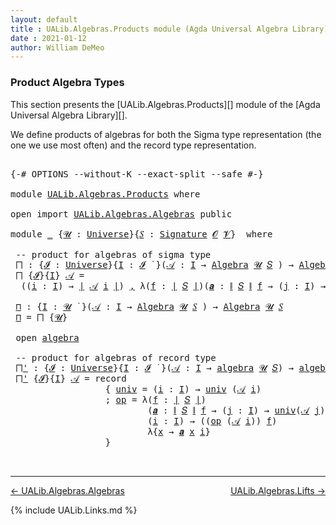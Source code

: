 ```yaml
---
layout: default
title : UALib.Algebras.Products module (Agda Universal Algebra Library)
date : 2021-01-12
author: William DeMeo
---
```


### <a id="product-algebra-types">Product Algebra Types</a>

This section presents the [UALib.Algebras.Products][] module of the [Agda Universal Algebra Library][].

We define products of algebras for both the Sigma type representation (the one we use most often) and the record type representation.

<pre class="Agda">

<a id="453" class="Symbol">{-#</a> <a id="457" class="Keyword">OPTIONS</a> <a id="465" class="Pragma">--without-K</a> <a id="477" class="Pragma">--exact-split</a> <a id="491" class="Pragma">--safe</a> <a id="498" class="Symbol">#-}</a>

<a id="503" class="Keyword">module</a> <a id="510" href="UALib.Algebras.Products.html" class="Module">UALib.Algebras.Products</a> <a id="534" class="Keyword">where</a>

<a id="541" class="Keyword">open</a> <a id="546" class="Keyword">import</a> <a id="553" href="UALib.Algebras.Algebras.html" class="Module">UALib.Algebras.Algebras</a> <a id="577" class="Keyword">public</a>

<a id="585" class="Keyword">module</a> <a id="592" href="UALib.Algebras.Products.html#592" class="Module">_</a> <a id="594" class="Symbol">{</a><a id="595" href="UALib.Algebras.Products.html#595" class="Bound">𝓤</a> <a id="597" class="Symbol">:</a> <a id="599" href="universes.html#551" class="Postulate">Universe</a><a id="607" class="Symbol">}{</a><a id="609" href="UALib.Algebras.Products.html#609" class="Bound">𝑆</a> <a id="611" class="Symbol">:</a> <a id="613" href="UALib.Algebras.Signatures.html#1457" class="Function">Signature</a> <a id="623" href="universes.html#613" class="Generalizable">𝓞</a> <a id="625" href="universes.html#617" class="Generalizable">𝓥</a><a id="626" class="Symbol">}</a>  <a id="629" class="Keyword">where</a>

 <a id="637" class="Comment">-- product for algebras of sigma type</a>
 <a id="676" href="UALib.Algebras.Products.html#676" class="Function">⨅</a> <a id="678" class="Symbol">:</a> <a id="680" class="Symbol">{</a><a id="681" href="UALib.Algebras.Products.html#681" class="Bound">𝓘</a> <a id="683" class="Symbol">:</a> <a id="685" href="universes.html#551" class="Postulate">Universe</a><a id="693" class="Symbol">}{</a><a id="695" href="UALib.Algebras.Products.html#695" class="Bound">I</a> <a id="697" class="Symbol">:</a> <a id="699" href="UALib.Algebras.Products.html#681" class="Bound">𝓘</a> <a id="701" href="universes.html#758" class="Function Operator">̇</a> <a id="703" class="Symbol">}(</a><a id="705" href="UALib.Algebras.Products.html#705" class="Bound">𝒜</a> <a id="707" class="Symbol">:</a> <a id="709" href="UALib.Algebras.Products.html#695" class="Bound">I</a> <a id="711" class="Symbol">→</a> <a id="713" href="UALib.Algebras.Algebras.html#813" class="Function">Algebra</a> <a id="721" href="UALib.Algebras.Products.html#595" class="Bound">𝓤</a> <a id="723" href="UALib.Algebras.Products.html#609" class="Bound">𝑆</a> <a id="725" class="Symbol">)</a> <a id="727" class="Symbol">→</a> <a id="729" href="UALib.Algebras.Algebras.html#813" class="Function">Algebra</a> <a id="737" class="Symbol">(</a><a id="738" href="UALib.Algebras.Products.html#681" class="Bound">𝓘</a> <a id="740" href="Agda.Primitive.html#636" class="Primitive Operator">⊔</a> <a id="742" href="UALib.Algebras.Products.html#595" class="Bound">𝓤</a><a id="743" class="Symbol">)</a> <a id="745" href="UALib.Algebras.Products.html#609" class="Bound">𝑆</a>
 <a id="748" href="UALib.Algebras.Products.html#676" class="Function">⨅</a> <a id="750" class="Symbol">{</a><a id="751" href="UALib.Algebras.Products.html#751" class="Bound">𝓘</a><a id="752" class="Symbol">}{</a><a id="754" href="UALib.Algebras.Products.html#754" class="Bound">I</a><a id="755" class="Symbol">}</a> <a id="757" href="UALib.Algebras.Products.html#757" class="Bound">𝒜</a> <a id="759" class="Symbol">=</a>
  <a id="763" class="Symbol">((</a><a id="765" href="UALib.Algebras.Products.html#765" class="Bound">i</a> <a id="767" class="Symbol">:</a> <a id="769" href="UALib.Algebras.Products.html#754" class="Bound">I</a><a id="770" class="Symbol">)</a> <a id="772" class="Symbol">→</a> <a id="774" href="UALib.Prelude.Preliminaries.html#10371" class="Function Operator">∣</a> <a id="776" href="UALib.Algebras.Products.html#757" class="Bound">𝒜</a> <a id="778" href="UALib.Algebras.Products.html#765" class="Bound">i</a> <a id="780" href="UALib.Prelude.Preliminaries.html#10371" class="Function Operator">∣</a><a id="781" class="Symbol">)</a> <a id="783" href="MGS-MLTT.html#2929" class="InductiveConstructor Operator">,</a> <a id="785" class="Symbol">λ(</a><a id="787" href="UALib.Algebras.Products.html#787" class="Bound">f</a> <a id="789" class="Symbol">:</a> <a id="791" href="UALib.Prelude.Preliminaries.html#10371" class="Function Operator">∣</a> <a id="793" href="UALib.Algebras.Products.html#609" class="Bound">𝑆</a> <a id="795" href="UALib.Prelude.Preliminaries.html#10371" class="Function Operator">∣</a><a id="796" class="Symbol">)(</a><a id="798" href="UALib.Algebras.Products.html#798" class="Bound">𝒂</a> <a id="800" class="Symbol">:</a> <a id="802" href="UALib.Prelude.Preliminaries.html#10452" class="Function Operator">∥</a> <a id="804" href="UALib.Algebras.Products.html#609" class="Bound">𝑆</a> <a id="806" href="UALib.Prelude.Preliminaries.html#10452" class="Function Operator">∥</a> <a id="808" href="UALib.Algebras.Products.html#787" class="Bound">f</a> <a id="810" class="Symbol">→</a> <a id="812" class="Symbol">(</a><a id="813" href="UALib.Algebras.Products.html#813" class="Bound">j</a> <a id="815" class="Symbol">:</a> <a id="817" href="UALib.Algebras.Products.html#754" class="Bound">I</a><a id="818" class="Symbol">)</a> <a id="820" class="Symbol">→</a> <a id="822" href="UALib.Prelude.Preliminaries.html#10371" class="Function Operator">∣</a> <a id="824" href="UALib.Algebras.Products.html#757" class="Bound">𝒜</a> <a id="826" href="UALib.Algebras.Products.html#813" class="Bound">j</a> <a id="828" href="UALib.Prelude.Preliminaries.html#10371" class="Function Operator">∣</a><a id="829" class="Symbol">)(</a><a id="831" href="UALib.Algebras.Products.html#831" class="Bound">i</a> <a id="833" class="Symbol">:</a> <a id="835" href="UALib.Algebras.Products.html#754" class="Bound">I</a><a id="836" class="Symbol">)</a> <a id="838" class="Symbol">→</a> <a id="840" class="Symbol">(</a><a id="841" href="UALib.Algebras.Products.html#787" class="Bound">f</a> <a id="843" href="UALib.Algebras.Algebras.html#3080" class="Function Operator">̂</a> <a id="845" href="UALib.Algebras.Products.html#757" class="Bound">𝒜</a> <a id="847" href="UALib.Algebras.Products.html#831" class="Bound">i</a><a id="848" class="Symbol">)</a> <a id="850" class="Symbol">λ{</a><a id="852" href="UALib.Algebras.Products.html#852" class="Bound">x</a> <a id="854" class="Symbol">→</a> <a id="856" href="UALib.Algebras.Products.html#798" class="Bound">𝒂</a> <a id="858" href="UALib.Algebras.Products.html#852" class="Bound">x</a> <a id="860" href="UALib.Algebras.Products.html#831" class="Bound">i</a><a id="861" class="Symbol">}</a>

 <a id="865" href="UALib.Algebras.Products.html#865" class="Function">⊓</a> <a id="867" class="Symbol">:</a> <a id="869" class="Symbol">{</a><a id="870" href="UALib.Algebras.Products.html#870" class="Bound">I</a> <a id="872" class="Symbol">:</a> <a id="874" href="UALib.Algebras.Products.html#595" class="Bound">𝓤</a> <a id="876" href="universes.html#758" class="Function Operator">̇</a> <a id="878" class="Symbol">}(</a><a id="880" href="UALib.Algebras.Products.html#880" class="Bound">𝒜</a> <a id="882" class="Symbol">:</a> <a id="884" href="UALib.Algebras.Products.html#870" class="Bound">I</a> <a id="886" class="Symbol">→</a> <a id="888" href="UALib.Algebras.Algebras.html#813" class="Function">Algebra</a> <a id="896" href="UALib.Algebras.Products.html#595" class="Bound">𝓤</a> <a id="898" href="UALib.Algebras.Products.html#609" class="Bound">𝑆</a> <a id="900" class="Symbol">)</a> <a id="902" class="Symbol">→</a> <a id="904" href="UALib.Algebras.Algebras.html#813" class="Function">Algebra</a> <a id="912" href="UALib.Algebras.Products.html#595" class="Bound">𝓤</a> <a id="914" href="UALib.Algebras.Products.html#609" class="Bound">𝑆</a>
 <a id="917" href="UALib.Algebras.Products.html#865" class="Function">⊓</a> <a id="919" class="Symbol">=</a> <a id="921" href="UALib.Algebras.Products.html#676" class="Function">⨅</a> <a id="923" class="Symbol">{</a><a id="924" href="UALib.Algebras.Products.html#595" class="Bound">𝓤</a><a id="925" class="Symbol">}</a>

 <a id="929" class="Keyword">open</a> <a id="934" href="UALib.Algebras.Algebras.html#2047" class="Module">algebra</a>

 <a id="944" class="Comment">-- product for algebras of record type</a>
 <a id="984" href="UALib.Algebras.Products.html#984" class="Function">⨅&#39;</a> <a id="987" class="Symbol">:</a> <a id="989" class="Symbol">{</a><a id="990" href="UALib.Algebras.Products.html#990" class="Bound">𝓘</a> <a id="992" class="Symbol">:</a> <a id="994" href="universes.html#551" class="Postulate">Universe</a><a id="1002" class="Symbol">}{</a><a id="1004" href="UALib.Algebras.Products.html#1004" class="Bound">I</a> <a id="1006" class="Symbol">:</a> <a id="1008" href="UALib.Algebras.Products.html#990" class="Bound">𝓘</a> <a id="1010" href="universes.html#758" class="Function Operator">̇</a> <a id="1012" class="Symbol">}(</a><a id="1014" href="UALib.Algebras.Products.html#1014" class="Bound">𝒜</a> <a id="1016" class="Symbol">:</a> <a id="1018" href="UALib.Algebras.Products.html#1004" class="Bound">I</a> <a id="1020" class="Symbol">→</a> <a id="1022" href="UALib.Algebras.Algebras.html#2047" class="Record">algebra</a> <a id="1030" href="UALib.Algebras.Products.html#595" class="Bound">𝓤</a> <a id="1032" href="UALib.Algebras.Products.html#609" class="Bound">𝑆</a><a id="1033" class="Symbol">)</a> <a id="1035" class="Symbol">→</a> <a id="1037" href="UALib.Algebras.Algebras.html#2047" class="Record">algebra</a> <a id="1045" class="Symbol">(</a><a id="1046" href="UALib.Algebras.Products.html#990" class="Bound">𝓘</a> <a id="1048" href="Agda.Primitive.html#636" class="Primitive Operator">⊔</a> <a id="1050" href="UALib.Algebras.Products.html#595" class="Bound">𝓤</a><a id="1051" class="Symbol">)</a> <a id="1053" href="UALib.Algebras.Products.html#609" class="Bound">𝑆</a>
 <a id="1056" href="UALib.Algebras.Products.html#984" class="Function">⨅&#39;</a> <a id="1059" class="Symbol">{</a><a id="1060" href="UALib.Algebras.Products.html#1060" class="Bound">𝓘</a><a id="1061" class="Symbol">}{</a><a id="1063" href="UALib.Algebras.Products.html#1063" class="Bound">I</a><a id="1064" class="Symbol">}</a> <a id="1066" href="UALib.Algebras.Products.html#1066" class="Bound">𝒜</a> <a id="1068" class="Symbol">=</a> <a id="1070" class="Keyword">record</a>
                  <a id="1095" class="Symbol">{</a> <a id="1097" href="UALib.Algebras.Algebras.html#2145" class="Field">univ</a> <a id="1102" class="Symbol">=</a> <a id="1104" class="Symbol">(</a><a id="1105" href="UALib.Algebras.Products.html#1105" class="Bound">i</a> <a id="1107" class="Symbol">:</a> <a id="1109" href="UALib.Algebras.Products.html#1063" class="Bound">I</a><a id="1110" class="Symbol">)</a> <a id="1112" class="Symbol">→</a> <a id="1114" href="UALib.Algebras.Algebras.html#2145" class="Field">univ</a> <a id="1119" class="Symbol">(</a><a id="1120" href="UALib.Algebras.Products.html#1066" class="Bound">𝒜</a> <a id="1122" href="UALib.Algebras.Products.html#1105" class="Bound">i</a><a id="1123" class="Symbol">)</a>
                  <a id="1143" class="Symbol">;</a> <a id="1145" href="UALib.Algebras.Algebras.html#2159" class="Field">op</a> <a id="1148" class="Symbol">=</a> <a id="1150" class="Symbol">λ(</a><a id="1152" href="UALib.Algebras.Products.html#1152" class="Bound">f</a> <a id="1154" class="Symbol">:</a> <a id="1156" href="UALib.Prelude.Preliminaries.html#10371" class="Function Operator">∣</a> <a id="1158" href="UALib.Algebras.Products.html#609" class="Bound">𝑆</a> <a id="1160" href="UALib.Prelude.Preliminaries.html#10371" class="Function Operator">∣</a><a id="1161" class="Symbol">)</a>
                          <a id="1189" class="Symbol">(</a><a id="1190" href="UALib.Algebras.Products.html#1190" class="Bound">𝒂</a> <a id="1192" class="Symbol">:</a> <a id="1194" href="UALib.Prelude.Preliminaries.html#10452" class="Function Operator">∥</a> <a id="1196" href="UALib.Algebras.Products.html#609" class="Bound">𝑆</a> <a id="1198" href="UALib.Prelude.Preliminaries.html#10452" class="Function Operator">∥</a> <a id="1200" href="UALib.Algebras.Products.html#1152" class="Bound">f</a> <a id="1202" class="Symbol">→</a> <a id="1204" class="Symbol">(</a><a id="1205" href="UALib.Algebras.Products.html#1205" class="Bound">j</a> <a id="1207" class="Symbol">:</a> <a id="1209" href="UALib.Algebras.Products.html#1063" class="Bound">I</a><a id="1210" class="Symbol">)</a> <a id="1212" class="Symbol">→</a> <a id="1214" href="UALib.Algebras.Algebras.html#2145" class="Field">univ</a><a id="1218" class="Symbol">(</a><a id="1219" href="UALib.Algebras.Products.html#1066" class="Bound">𝒜</a> <a id="1221" href="UALib.Algebras.Products.html#1205" class="Bound">j</a><a id="1222" class="Symbol">))</a>
                          <a id="1251" class="Symbol">(</a><a id="1252" href="UALib.Algebras.Products.html#1252" class="Bound">i</a> <a id="1254" class="Symbol">:</a> <a id="1256" href="UALib.Algebras.Products.html#1063" class="Bound">I</a><a id="1257" class="Symbol">)</a> <a id="1259" class="Symbol">→</a> <a id="1261" class="Symbol">((</a><a id="1263" href="UALib.Algebras.Algebras.html#2159" class="Field">op</a> <a id="1266" class="Symbol">(</a><a id="1267" href="UALib.Algebras.Products.html#1066" class="Bound">𝒜</a> <a id="1269" href="UALib.Algebras.Products.html#1252" class="Bound">i</a><a id="1270" class="Symbol">))</a> <a id="1273" href="UALib.Algebras.Products.html#1152" class="Bound">f</a><a id="1274" class="Symbol">)</a>
                          <a id="1302" class="Symbol">λ{</a><a id="1304" href="UALib.Algebras.Products.html#1304" class="Bound">x</a> <a id="1306" class="Symbol">→</a> <a id="1308" href="UALib.Algebras.Products.html#1190" class="Bound">𝒂</a> <a id="1310" href="UALib.Algebras.Products.html#1304" class="Bound">x</a> <a id="1312" href="UALib.Algebras.Products.html#1252" class="Bound">i</a><a id="1313" class="Symbol">}</a>
                  <a id="1333" class="Symbol">}</a>


</pre>

-----------------------

[← UALib.Algebras.Algebras](UALib.Algebras.Algebras.html)
<span style="float:right;">[UALib.Algebras.Lifts →](UALib.Algebras.Lifts.html)</span>

{% include UALib.Links.md %}
